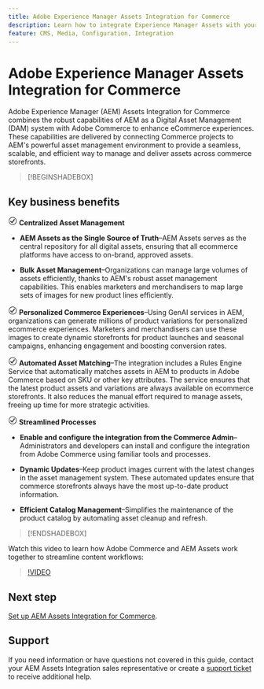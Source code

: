 ```yaml
---
title: Adobe Experience Manager Assets Integration for Commerce
description: Learn how to integrate Experience Manager Assets with your [!DNL Commerce] instance to access to countless media assets for use in your store.
feature: CMS, Media, Configuration, Integration
---
```


# Adobe Experience Manager Assets Integration for Commerce

Adobe Experience Manager (AEM) Assets Integration for Commerce combines the robust capabilities of AEM as a Digital Asset Management (DAM) system with Adobe Commerce to enhance eCommerce experiences. These capabilities are delivered by connecting Commerce projects to AEM's powerful asset management environment to provide a seamless, scalable, and efficient way to manage and deliver assets across commerce storefronts.

>[!BEGINSHADEBOX]

## Key business benefits

![check](assets/icon-check.png) **Centralized Asset Management**

- **AEM Assets as the Single Source of Truth**–AEM Assets serves as the central repository for all digital assets, ensuring that all ecommerce platforms have access to on-brand, approved assets.

- **Bulk Asset Management**–Organizations can manage large volumes of assets efficiently, thanks to AEM's robust asset management capabilities. This enables marketers and merchandisers to map large sets of images for new product lines efficiently.

![check](assets/icon-check.png) **Personalized Commerce Experiences**–Using GenAI services in AEM, organizations can generate millions of product variations for personalized ecommerce experiences. Marketers and merchandisers can use these images to create dynamic storefronts for product launches and seasonal campaigns, enhancing engagement and boosting conversion rates.

![check](assets/icon-check.png) **Automated Asset Matching**–The integration includes a Rules Engine Service that automatically matches assets in AEM to products in Adobe Commerce based on SKU or other key attributes. The service ensures that the latest product assets and variations are always available on ecommerce storefronts. It also reduces the manual effort required to manage assets, freeing up time for more strategic activities.

![check](assets/icon-check.png) **Streamlined Processes**

- **Enable and configure the integration from the Commerce Admin**–Administrators and developers can install and configure the integration from Adobe Commerce using familiar tools and processes.

- **Dynamic Updates**–Keep product images current with the latest changes in the asset management system. These automated updates ensure that commerce storefronts always have the most up-to-date product information.

- **Efficient Catalog Management**–Simplifies the maintenance of the product catalog by automating asset cleanup and refresh.

>[!ENDSHADEBOX]

Watch this video to learn how Adobe Commerce and AEM Assets work together to streamline content workflows:

>[!VIDEO](https://video.tv.adobe.com/v/3447837)

## Next step

[Set up AEM Assets Integration for Commerce](setup-integration.md).

## Support

If you need information or have questions not covered in this guide, contact your AEM Assets Integration sales representative or create a [support ticket](https://experienceleague.adobe.com/docs/commerce-knowledge-base/kb/help-center-guide/magento-help-center-user-guide.html#submit-ticket) to receive additional help.
